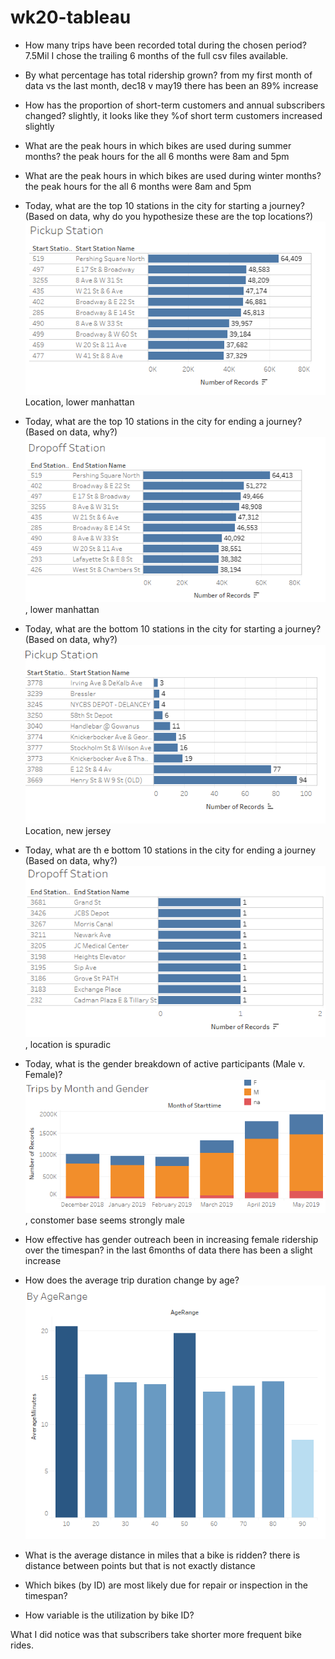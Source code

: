 # wk20-tableau
* How many trips have been recorded total during the chosen period?
        7.5Mil
        I chose the trailing 6 months of the full csv files available. 

* By what percentage has total ridership grown? 
    from my first month of data vs the last month, dec18 v may19 there has been an 89% increase
* How has the proportion of short-term customers and annual subscribers changed?
    slightly, it looks like they %of short term customers increased slightly
* What are the peak hours in which bikes are used during summer months? 
    the peak hours for the all 6 months were 8am and 5pm
* What are the peak hours in which bikes are used during winter months?
    the peak hours for the all 6 months were 8am and 5pm
* Today, what are the top 10 stations in the city for starting a journey? (Based on data, why do you hypothesize these are the top locations?)
    ![](top10Start.PNG) Location, lower manhattan
* Today, what are the top 10 stations in the city for ending a journey? (Based on data, why?)
    ![](top10End.PNG), lower manhattan
* Today, what are the bottom 10 stations in the city for starting a journey? (Based on data, why?)
      ![](low10Start.PNG) Location, new jersey
* Today, what are th e bottom 10 stations in the city for ending a journey (Based on data, why?)
    ![](low10End.PNG), location is spuradic
* Today, what is the gender breakdown of active participants (Male v. Female)?
    ![](genderbyMonth.PNG), constomer base seems strongly male
* How effective has gender outreach been in increasing female ridership over the timespan?
    in the last 6months of data there has been a slight increase
* How does the average trip duration change by age?
    ![](avgminage.png)
* What is the average distance in miles that a bike is ridden?
there is distance between points but that is not exactly distance
* Which bikes (by ID) are most likely due for repair or inspection in the timespan? 

* How variable is the utilization by bike ID?


What I did notice was that subscribers take shorter more frequent bike rides. 
